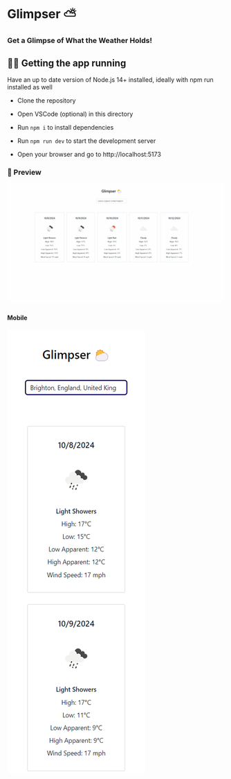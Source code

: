 # Glimpser ⛅

### Get a Glimpse of What the Weather Holds!


## 👩‍💻 Getting the app running
Have an up to date version of Node.js 14+ installed, ideally with npm run installed as well

- Clone the repository

- Open VSCode (optional) in this directory

- Run `npm i` to install dependencies

- Run `npm run dev` to start the development server

- Open your browser and go to http://localhost:5173

### 👀 Preview
![alt text](./public/app_preview.png)

#### Mobile
![alt text](./public/image.png)